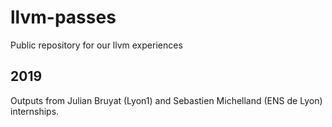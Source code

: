 # llvm-passes
Public repository for our llvm experiences

## 2019
Outputs from Julian Bruyat (Lyon1) and Sebastien Michelland (ENS de
Lyon) internships.

